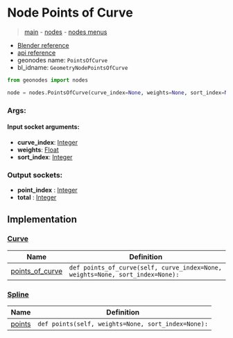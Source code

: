 # Node Points of Curve

> [main](../structure.md) - [nodes](nodes.md) - [nodes menus](nodes_menus.md)

- [Blender reference](https://docs.blender.org/manual/en/latest/modeling/geometry_nodes/curve_topology/points_of_curve.html)
- [api reference](https://docs.blender.org/api/current/bpy.types.GeometryNodePointsOfCurve.html)
- geonodes name: `PointsOfCurve`
- bl_idname: `GeometryNodePointsOfCurve`

```python
from geonodes import nodes

node = nodes.PointsOfCurve(curve_index=None, weights=None, sort_index=None)
```

### Args:

#### Input socket arguments:

- **curve_index**: [Integer](Integer.md)
- **weights**: [Float](Float.md)
- **sort_index**: [Integer](Integer.md)

### Output sockets:

- **point_index** : [Integer](Integer.md)
- **total** : [Integer](Integer.md)

## Implementation

### [Curve](Curve.md)

| Name | Definition |
|------|------------|
 | [points_of_curve](Curve.md#points_of_curve) | `def points_of_curve(self, curve_index=None, weights=None, sort_index=None):` |

### [Spline](Spline.md)

| Name | Definition |
|------|------------|
 | [points](Spline.md#points) | `def points(self, weights=None, sort_index=None):` |

